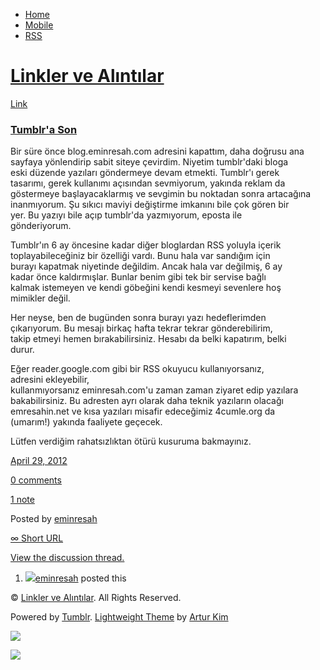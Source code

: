 -   [Home](/)
-   [Mobile](/mobile)
-   [RSS](http://eminresah.tumblr.com/rss)

[Linkler ve Alıntılar](/)
=========================

[Link](http://eminresah.tumblr.com/post/22009915244/tumblra-son)

### [Tumblr'a Son](http://eminresah.com/rss/rss.xml)

Bir süre önce blog.eminresah.com adresini kapattım, daha doğrusu ana\
 sayfaya yönlendirip sabit siteye çevirdim. Niyetim tumblr'daki bloga\
 eski düzende yazıları göndermeye devam etmekti. Tumblr'ı gerek\
 tasarımı, gerek kullanımı açısından sevmiyorum, yakında reklam da\
 göstermeye başlayacaklarmış ve sevgimin bu noktadan sonra artacağına\
 inanmıyorum. Şu sıkıcı maviyi değiştirme imkanını bile çok gören bir\
 yer. Bu yazıyı bile açıp tumblr'da yazmıyorum, eposta ile\
 gönderiyorum.

Tumblr'ın 6 ay öncesine kadar diğer bloglardan RSS yoluyla içerik\
 toplayabileceğiniz bir özelliği vardı. Bunu hala var sandığım için\
 burayı kapatmak niyetinde değildim. Ancak hala var değilmiş, 6 ay\
 kadar önce kaldırmışlar. Bunlar benim gibi tek bir servise bağlı\
 kalmak istemeyen ve kendi göbeğini kendi kesmeyi sevenlere hoş\
 mimikler değil.

Her neyse, ben de bugünden sonra burayı yazı hedeflerimden\
 çıkarıyorum. Bu mesajı birkaç hafta tekrar tekrar gönderebilirim,\
 takip etmeyi hemen bırakabilirsiniz. Hesabı da belki kapatırım, belki\
 durur.

Eğer reader.google.com gibi bir RSS okuyucu kullanıyorsanız,\
 adresini ekleyebilir,\
 kullanmıyorsanız eminresah.com'u zaman zaman ziyaret edip yazılara\
 bakabilirsiniz. Bu adresten ayrı olarak daha teknik yazıların olacağı\
 emresahin.net ve kısa yazıları misafir edeceğimiz 4cumle.org da\
 (umarım!) yakında faaliyete geçecek.

Lütfen verdiğim rahatsızlıktan ötürü kusuruma bakmayınız.

[April 29,
2012](http://eminresah.tumblr.com/post/22009915244/tumblra-son)

[0
comments](http://eminresah.tumblr.com/post/22009915244/tumblra-son#disqus_thread)

[1 note](http://eminresah.tumblr.com/post/22009915244/tumblra-son#notes)

Posted by [eminresah](http://eminresah.tumblr.com/)

[∞ Short URL](http://tmblr.co/ZWS1OyKVvATi)

[View the discussion thread.](http://erblog.disqus.com/?url=ref)

1.  [![](http://38.media.tumblr.com/avatar_06c8562d8d9e_16.png)](http://eminresah.tumblr.com/ "Linkler ve Alıntılar")[eminresah](http://eminresah.tumblr.com/ "Linkler ve Alıntılar")
    posted this

© [Linkler ve Alıntılar](/). All Rights Reserved.

Powered by [Tumblr](http://tumblr.com). [Lightweight
Theme](http://www.tumblr.com/theme/10820) by [Artur
Kim](http://arturkim.com)

![](https://px.srvcs.tumblr.com/impixu?T=1434918841&J=eyJ0eXBlIjoidXJsIiwidXJsIjoiaHR0cDpcL1wvZW1pbnJlc2FoLnR1bWJsci5jb21cL3Bvc3RcLzIyMDA5OTE1MjQ0XC90dW1ibHJhLXNvbiIsInJlcXR5cGUiOjAsInJvdXRlIjoiXC9wb3N0XC86aWRcLzpzdW1tYXJ5Iiwibm9zY3JpcHQiOjF9&U=EDKLEBKKCD&K=77fedced8d265947ee1fe9ed78aaa77d521348e40e21a182961f10d1b27febbd&R=)

![](https://px.srvcs.tumblr.com/impixu?T=1434918841&J=eyJ0eXBlIjoicG9zdCIsInVybCI6Imh0dHA6XC9cL2VtaW5yZXNhaC50dW1ibHIuY29tXC9wb3N0XC8yMjAwOTkxNTI0NFwvdHVtYmxyYS1zb24iLCJyZXF0eXBlIjowLCJyb3V0ZSI6IlwvcG9zdFwvOmlkXC86c3VtbWFyeSIsInBvc3RzIjpbeyJwb3N0aWQiOiIyMjAwOTkxNTI0NCIsImJsb2dpZCI6IjM2NDgwMjgiLCJzb3VyY2UiOjMzfV0sIm5vc2NyaXB0IjoxfQ==&U=LKLACDHHIG&K=424759d251d6750d99fb55641ecfcb6c4bdd7644aaf87fc6d68e58655ef7a36a&R=)


